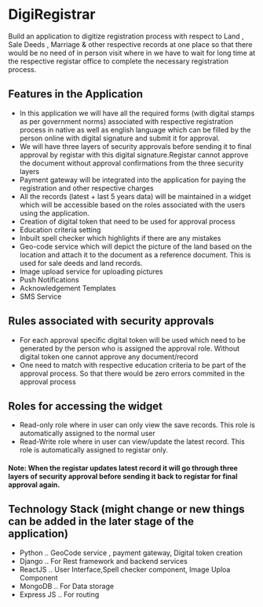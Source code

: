 # DigiRegistrar
Build an application to digitize registration process with respect to Land , Sale Deeds , Marriage & other respective records at one place so that there would be no need of in person visit where in we have to wait for long time at the respective registar office to complete the necessary registration process. 

## Features in the Application
* In this application we will have all the required forms (with digital stamps as per government norms) associated with respective registration process in native as   well as english language which can be filled by the person online with digital signature and submit it for approval.
* We will have three layers of security approvals before sending it to final approval by registar with this digital signature.Registar cannot approve the document without approval confirmations from the three security layers
* Payment gateway will be integrated into the application for paying the registration and other respective charges
* All the records (latest + last 5 years data) will be maintained in a widget which will be accessible based on the roles associated with the users using the application.
* Creation of digital token that need to be used for approval process
* Education criteria setting
* Inbuilt spell checker which highlights if there are any mistakes
* Geo-code service which will depict the picture of the land based on the location and attach it to the document as a reference document. This is used for sale deeds and land records.
* Image upload service for uploading pictures
* Push Notifications
* Acknowledgement Templates
* SMS Service

## Rules associated with security approvals
* For each approval specific digital token will be used which need to be generated by the person who is assigned the approval role. Without digital token one cannot approve any document/record
* One need to match with respective education criteria to be part of the approval process. So that there would be zero errors commited in the approval process

## Roles for accessing the widget
* Read-only role where in user can only view the save records. This role is automatically assigned to the normal user
* Read-Write role where in user can view/update the latest record. This role is automatically assigned to registar only. 
#### Note: When the registar updates latest record it will go through three layers of security approval before sending it back to registar for final approval again.

## Technology Stack (might change or new things can be added in the later stage of the application)
* Python .. GeoCode service , payment gateway, Digital token creation
* Django .. For Rest framework and backend services
* ReactJS ..  User Interface,Spell checker component, Image Uploa Component
* MongoDB .. For Data storage
* Express JS .. For routing
